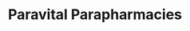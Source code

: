 ---
title: "Paravital Parapharmacies"
url: /ferney-voltaire/paravital-parapharmacies/
shop: Drogerie
---